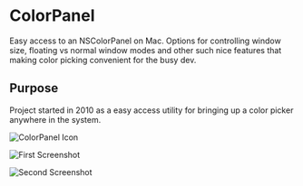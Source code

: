 # ColorPanel

Easy access to an NSColorPanel on Mac. Options for controlling window size, floating vs normal window modes and other such nice features that making color picking convenient for the busy dev.

## Purpose

Project started in 2010 as a easy access utility for bringing up a color picker anywhere in the system.

![ColorPanel Icon](https://github.com/gauravk92/ColorPanel/raw/master/Resources/ColorWheel-1.png)

![First Screenshot](https://github.com/gauravk92/ColorPanel/raw/master/misc/0x0ss.png)

![Second Screenshot](https://github.com/gauravk92/ColorPanel/raw/master/misc/0x0ss-1.png)
